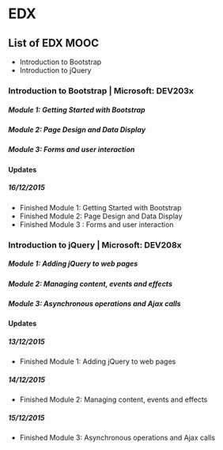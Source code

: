 # EDX

## List of EDX MOOC
- Introduction to Bootstrap
- Introduction to jQuery

### Introduction to Bootstrap | Microsoft: DEV203x

##### Module 1: Getting Started with Bootstrap
##### Module 2: Page Design and Data Display
##### Module 3: Forms and user interaction

#### Updates
##### 16/12/2015
- Finished Module 1: Getting Started with Bootstrap
- Finished Module 2: Page Design and Data Display
- Finished Module 3 : Forms and user interaction


### Introduction to jQuery | Microsoft: DEV208x

##### Module 1: Adding jQuery to web pages
##### Module 2: Managing content, events and effects
##### Module 3: Asynchronous operations and Ajax calls

#### Updates
##### 13/12/2015
- Finished Module 1: Adding jQuery to web pages

##### 14/12/2015
- Finished Module 2: Managing content, events and effects

##### 15/12/2015
- Finished Module 3: Asynchronous operations and Ajax calls